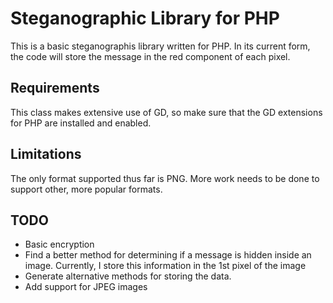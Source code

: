 # Steganographic Library for PHP
This is a basic steganographis library written for PHP. In its current form, the code will store the message in the red component of each pixel.

## Requirements
This class makes extensive use of GD, so make sure that the GD extensions for PHP are installed and enabled.

## Limitations
The only format supported thus far is PNG. More work needs to be done to support other, more popular formats.

## TODO
* Basic encryption
* Find a better method for determining if a message is hidden inside an image. Currently, I store this information in the 1st pixel of the image
* Generate alternative methods for storing the data.
* Add support for JPEG images
